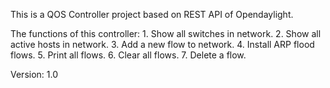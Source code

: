This is a QOS Controller project based on REST API of Opendaylight.

The functions of this controller:
	1. Show all switches in network.
	2. Show all active hosts in network. 
	3. Add a new flow to network.
	4. Install ARP flood flows.
	5. Print all flows.
	6. Clear all flows.
	7. Delete a flow.

Version: 1.0